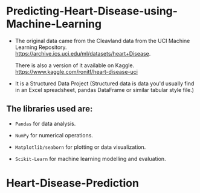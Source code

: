 # Predicting-Heart-Disease-using-Machine-Learning

*  The original data came from the Cleavland data from the UCI Machine Learning Repository. https://archive.ics.uci.edu/ml/datasets/heart+Disease.

   There is also a version of it available on Kaggle. https://www.kaggle.com/ronitf/heart-disease-uci


* It is a Structured Data Project (Structured data is data you'd usually find in an Excel spreadsheet, pandas DataFrame or similar tabular style file.)


## The libraries used are:
  * `Pandas` for data analysis.

  * `NumPy` for numerical operations.

  * `Matplotlib/seaborn` for plotting or data visualization.

  * `Scikit-Learn` for machine learning modelling and evaluation.
# Heart-Disease-Prediction
